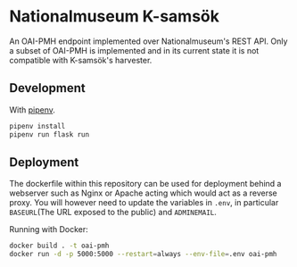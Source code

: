 # Nationalmuseum K-samsök

An OAI-PMH endpoint implemented over Nationalmuseum's REST API. Only a subset of OAI-PMH is implemented and in its current state it is not compatible with K-samsök's harvester.

## Development

With [pipenv](https://pipenv.readthedocs.io/en/latest/).

```bash
pipenv install
pipenv run flask run
```

## Deployment

The dockerfile within this repository can be used for deployment behind a webserver such as Nginx or Apache acting which would act as a reverse proxy. You will however need to update the variables in `.env`, in particular `BASEURL`(The URL exposed to the public) and `ADMINEMAIL`. 

Running with Docker:

```bash
docker build . -t oai-pmh
docker run -d -p 5000:5000 --restart=always --env-file=.env oai-pmh
```

